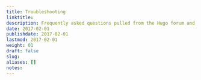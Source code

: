```yaml
---
title: Troubleshooting
linktitle:
description: Frequently asked questions pulled from the Hugo forum and known issues and workarounds.
date: 2017-02-01
publishdate: 2017-02-01
lastmod: 2017-02-01
weight: 01
draft: false
slug:
aliases: []
notes:
---
```


